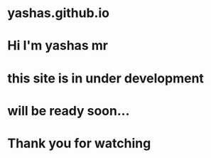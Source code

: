 # yashas.github.io
# Hi I'm yashas mr 
# this site is in under development
# will be ready soon...
# Thank you for watching 